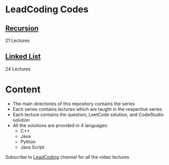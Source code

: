 # LeadCoding Codes

## <a href="https://youtube.com/playlist?list=PLjkkQ3iH4jy82KRn9jXeFyWzvX7sqYrjE">Recursion</a>
21 Lectures
## <a href="https://youtube.com/playlist?list=PLjkkQ3iH4jy-QRceXhVwYjJ7ToNsBs0Il">Linked List</a>
24 Lectures

# Content

- The main directories of this repository contains the series
- Each series contains lectures which are taught in the respective series
- Each lecture contains the question, LeetCode solution, and CodeStudio solution
- All the solutions are provided in 4 languages:
  - C++
  - Java
  - Python
  - Java Script


Subscribe to <a href="https://www.youtube.com/c/LeadCodingbyfraz">LeadCoding</a> channel for all the video lectures
